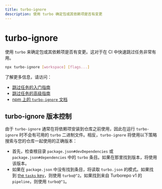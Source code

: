 ```yaml
---
title: turbo-ignore
description: 使用 turbo 确定包或其依赖项是否有变更
---
```


# turbo-ignore

使用 `turbo` 来确定包或其依赖项是否有变更。这对于在 CI 中快速跳过任务非常有用。

```bash title="Terminal"
npx turbo-ignore [workspace] [flags...]
```

了解更多信息，请访问：

- [跳过任务的入门指南](/crafting-your-repository/constructing-ci#skipping-tasks-and-other-unnecessary-work)
- [跳过任务的高级指南](/guides/skipping-tasks)
- [npm 上的 `turbo-ignore` 文档](https://www.npmjs.com/package/turbo-ignore)

## turbo-ignore 版本控制

由于 `turbo-ignore` 通常在将依赖项安装到仓库之前使用，因此在运行 `turbo-ignore` 时不会有可用的 `turbo` 二进制文件。相反，`turbo-ignore` 将使用以下策略搜索与您的仓库一起使用的正确版本：

- 首先，检查根目录 `package.json#devDependencies` 或 `package.json#dependencies` 中的 `turbo` 条目。如果在那里找到版本，将使用该版本。
- 如果在 `package.json` 中没有找到条目，将读取 `turbo.json` 的模式。如果找到 [the `tasks` key](/api-reference/configuration#tasks)，则使用 `turbo@^2`。如果找到来自 Turborepo v1 的 `pipeline`，则使用 `turbo@^1`。
